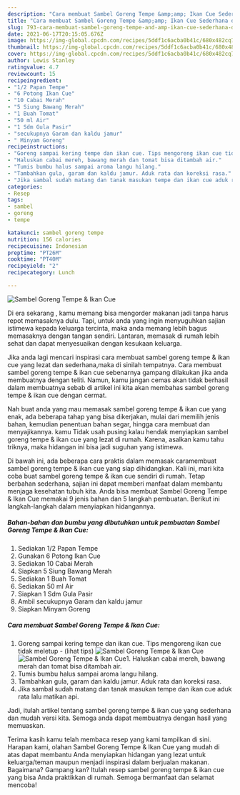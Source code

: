 ```yaml
---
description: "Cara membuat Sambel Goreng Tempe &amp;amp; Ikan Cue Sederhana dan Mudah Dibuat"
title: "Cara membuat Sambel Goreng Tempe &amp;amp; Ikan Cue Sederhana dan Mudah Dibuat"
slug: 793-cara-membuat-sambel-goreng-tempe-and-amp-ikan-cue-sederhana-dan-mudah-dibuat
date: 2021-06-17T20:15:05.676Z
image: https://img-global.cpcdn.com/recipes/5ddf1c6acba0b41c/680x482cq70/sambel-goreng-tempe-ikan-cue-foto-resep-utama.jpg
thumbnail: https://img-global.cpcdn.com/recipes/5ddf1c6acba0b41c/680x482cq70/sambel-goreng-tempe-ikan-cue-foto-resep-utama.jpg
cover: https://img-global.cpcdn.com/recipes/5ddf1c6acba0b41c/680x482cq70/sambel-goreng-tempe-ikan-cue-foto-resep-utama.jpg
author: Lewis Stanley
ratingvalue: 4.7
reviewcount: 15
recipeingredient:
- "1/2 Papan Tempe"
- "6 Potong Ikan Cue"
- "10 Cabai Merah"
- "5 Siung Bawang Merah"
- "1 Buah Tomat"
- "50 ml Air"
- "1 Sdm Gula Pasir"
- "secukupnya Garam dan kaldu jamur"
- " Minyam Goreng"
recipeinstructions:
- "Goreng sampai kering tempe dan ikan cue. Tips mengoreng ikan cue tidak meletup           (lihat tips)"
- "Haluskan cabai mereh, bawang merah dan tomat bisa ditambah air."
- "Tumis bumbu halus sampai aroma langu hilang."
- "Tambahkan gula, garam dan kaldu jamur. Aduk rata dan koreksi rasa."
- "Jika sambal sudah matang dan tanak masukan tempe dan ikan cue aduk rata lalu matikan api."
categories:
- Resep
tags:
- sambel
- goreng
- tempe

katakunci: sambel goreng tempe 
nutrition: 156 calories
recipecuisine: Indonesian
preptime: "PT26M"
cooktime: "PT40M"
recipeyield: "2"
recipecategory: Lunch

---
```



![Sambel Goreng Tempe &amp; Ikan Cue](https://img-global.cpcdn.com/recipes/5ddf1c6acba0b41c/680x482cq70/sambel-goreng-tempe-ikan-cue-foto-resep-utama.jpg)

Di era  sekarang , kamu memang bisa mengorder makanan jadi tanpa harus repot memasaknya dulu. Tapi, untuk anda yang ingin menyuguhkan sajian istimewa kepada keluarga tercinta, maka anda memang lebih bagus memasaknya dengan tangan sendiri. Lantaran, memasak di rumah lebih sehat dan dapat menyesuaikan dengan kesukaan keluarga.

Jika anda lagi mencari inspirasi cara membuat sambel goreng tempe &amp; ikan cue yang lezat dan sederhana,maka di sinilah tempatnya. Cara membuat sambel goreng tempe &amp; ikan cue  sebenarnya gampang dilakukan jika anda membuatnya dengan teliti. Namun, kamu jangan cemas akan tidak berhasil dalam membuatnya 
sebab di artikel ini kita akan membahas sambel goreng tempe &amp; ikan cue dengan cermat.  



Nah buat anda yang mau memasak sambel goreng tempe &amp; ikan cue yang enak, ada beberapa tahap yang bisa dikerjakan, mulai dari memilih jenis bahan, kemudian penentuan bahan segar, hingga cara membuat dan menyajikannya. kamu Tidak usah pusing kalau hendak menyiapkan sambel goreng tempe &amp; ikan cue yang lezat di rumah. Karena, asalkan kamu  tahu triknya, maka hidangan ini bisa jadi suguhan yang istimewa.

Di bawah ini, ada beberapa cara praktis  dalam memasak caramembuat sambel goreng tempe &amp; ikan cue yang siap dihidangkan. Kali ini, mari kita coba buat sambel goreng tempe &amp; ikan cue sendiri di rumah. Tetap berbahan sederhana, sajian ini dapat memberi manfaat dalam membantu menjaga kesehatan tubuh kita. Anda bisa membuat Sambel Goreng Tempe &amp; Ikan Cue memakai 9 jenis bahan dan 5 langkah pembuatan. Berikut ini langkah-langkah dalam menyiapkan hidangannya.

<!--inarticleads1-->

##### Bahan-bahan dan bumbu yang dibutuhkan untuk pembuatan Sambel Goreng Tempe &amp; Ikan Cue:

1. Sediakan 1/2 Papan Tempe
1. Gunakan 6 Potong Ikan Cue
1. Sediakan 10 Cabai Merah
1. Siapkan 5 Siung Bawang Merah
1. Sediakan 1 Buah Tomat
1. Sediakan 50 ml Air
1. Siapkan 1 Sdm Gula Pasir
1. Ambil secukupnya Garam dan kaldu jamur
1. Siapkan  Minyam Goreng




<!--inarticleads2-->

##### Cara membuat Sambel Goreng Tempe &amp; Ikan Cue:

1. Goreng sampai kering tempe dan ikan cue. Tips mengoreng ikan cue tidak meletup -           (lihat tips)
<img src="https://img-global.cpcdn.com/steps/71d5d42ed0f5184c/160x128cq70/sambel-goreng-tempe-ikan-cue-langkah-memasak-1-foto.jpg" alt="Sambel Goreng Tempe &amp; Ikan Cue"><img src="https://img-global.cpcdn.com/steps/8a1590eee7151c4a/160x128cq70/sambel-goreng-tempe-ikan-cue-langkah-memasak-1-foto.jpg" alt="Sambel Goreng Tempe &amp; Ikan Cue">1. Haluskan cabai mereh, bawang merah dan tomat bisa ditambah air.
1. Tumis bumbu halus sampai aroma langu hilang.
1. Tambahkan gula, garam dan kaldu jamur. Aduk rata dan koreksi rasa.
1. Jika sambal sudah matang dan tanak masukan tempe dan ikan cue aduk rata lalu matikan api.




Jadi, itulah artikel tentang  sambel goreng tempe &amp; ikan cue  yang sederhana dan mudah versi kita. Semoga anda dapat membuatnya dengan hasil yang memuaskan. 

Terima kasih kamu telah membaca resep yang kami tampilkan di sini. Harapan kami, olahan  Sambel Goreng Tempe &amp; Ikan Cue yang mudah di atas dapat membantu Anda menyiapkan hidangan yang lezat untuk keluarga/teman maupun menjadi inspirasi dalam berjualan makanan. Bagaimana? Gampang kan? Itulah resep sambel goreng tempe &amp; ikan cue yang bisa Anda praktikkan di rumah. Semoga bermanfaat dan selamat mencoba!

